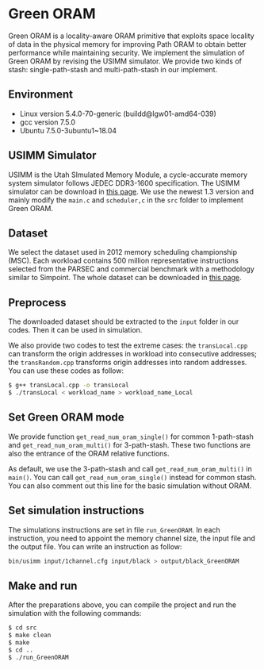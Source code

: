 # Green ORAM

Green ORAM is a locality-aware ORAM primitive that exploits space locality of data in the physical memory for improving Path ORAM to obtain better performance while maintaining security. We implement the simulation of Green ORAM by revising the USIMM simulator. We provide two kinds of stash: single-path-stash and multi-path-stash in our implement.



## Environment

- Linux version 5.4.0-70-generic (buildd@lgw01-amd64-039)
- gcc version 7.5.0
- Ubuntu 7.5.0-3ubuntu1~18.04



## USIMM Simulator

USIMM is the Utah SImulated Memory Module, a cycle-accurate memory system simulator follows JEDEC DDR3-1600 specification. The USIMM simulator can be download in [this page](http://utaharch.blogspot.com/2012/02/usimm.html). We use the newest 1.3 version and mainly modify the `main.c` and `scheduler,c` in the `src` folder to implement Green ORAM.



## Dataset

We select the dataset used in 2012 memory scheduling championship (MSC). Each workload contains 500 million representative instructions selected from the PARSEC and commercial benchmark with a methodology similar to Simpoint. The whole dataset can be downloaded in [this page](https://www.cs.utah.edu/~rajeev/jwac12/results_table.html).



## Preprocess

The downloaded dataset should be extracted to the `input` folder in our codes. Then it can be used in simulation. 



We also provide two codes to test the extreme cases: the `transLocal.cpp` can transform the origin addresses in workload into consecutive addresses; the `transRandom.cpp` transforms origin addresses into random addresses. You can use these codes as follow:



```sh
$ g++ transLocal.cpp -o transLocal
$ ./transLocal < workload_name > workload_name_Local
```



## Set Green ORAM mode

We provide function `get_read_num_oram_single()` for common 1-path-stash and `get_read_num_oram_multi()` for 3-path-stash. These two functions are also the entrance of the ORAM relative functions.



As default, we use the 3-path-stash and call `get_read_num_oram_multi()` in `main()`. You can call  `get_read_num_oram_single()` instead for common stash. You can also comment out this line for the basic simulation without ORAM.



## Set simulation instructions

The simulations instructions are set in file `run_GreenORAM`. In each instruction, you need to appoint the memory channel size, the input file and the output file. You can write an instruction as follow:



```sh
bin/usimm input/1channel.cfg input/black > output/black_GreenORAM
```



## Make and run

After the preparations above, you can compile the project and run the simulation with the following commands:



```sh
$ cd src
$ make clean
$ make
$ cd ..
$ ./run_GreenORAM
```
